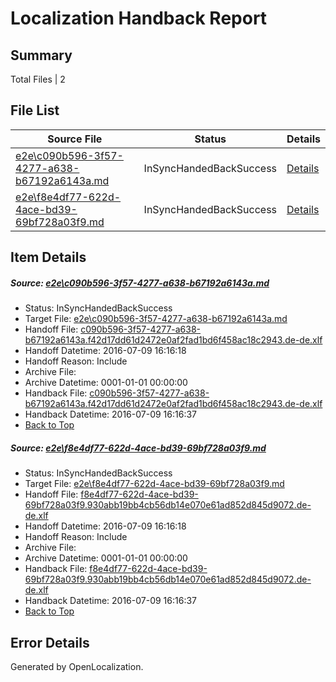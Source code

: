 # <a name='report-top'></a> Localization Handback Report

## Summary
 Total Files | 2

## File List
 Source File | Status | Details 
 ----------- | ------ | ------- 
 [e2e\c090b596-3f57-4277-a638-b67192a6143a.md](https://github.com/OpenLocalizationTestOrg/oltest/blob/92093241560df29f82202bc02e3bc18dbd28f48c/e2e/c090b596-3f57-4277-a638-b67192a6143a.md) | InSyncHandedBackSuccess | [Details](#171a5daa75cc0cd27b39212712533cc6efa7593d3)
 [e2e\f8e4df77-622d-4ace-bd39-69bf728a03f9.md](https://github.com/OpenLocalizationTestOrg/oltest/blob/d1ef0d05fe8462b1beea76fa8e78c44384d9e85e/e2e/f8e4df77-622d-4ace-bd39-69bf728a03f9.md) | InSyncHandedBackSuccess | [Details](#2e39dade515ad9cfcc497b8d86c609b02acdbcba6)

## Item Details
##### <a name='171a5daa75cc0cd27b39212712533cc6efa7593d3'></a> Source: [e2e\c090b596-3f57-4277-a638-b67192a6143a.md](https://github.com/OpenLocalizationTestOrg/oltest/blob/92093241560df29f82202bc02e3bc18dbd28f48c/e2e/c090b596-3f57-4277-a638-b67192a6143a.md)
* Status: InSyncHandedBackSuccess
* Target File: [e2e\c090b596-3f57-4277-a638-b67192a6143a.md](https://github.com/OpenLocalizationTestOrg/oltest-dede-fly/blob/cfa1e08c810d3e66af80fe57ce6e736c5e8b4acc/e2e/c090b596-3f57-4277-a638-b67192a6143a.md)
* Handoff File: [c090b596-3f57-4277-a638-b67192a6143a.f42d17dd61d2472e0af2fad1bd6f458ac18c2943.de-de.xlf](https://github.com/OpenLocalizationTestOrg/olhandoff-e2e/blob/9f71eb80300e0d49df68bc047501fa8c7e3e305b/ol-handoff/OpenLocalizationTestOrg/oltest-dede-fly/ci/mt/c090b596-3f57-4277-a638-b67192a6143a.f42d17dd61d2472e0af2fad1bd6f458ac18c2943.de-de.xlf)
* Handoff Datetime: 2016-07-09 16:16:18
* Handoff Reason: Include
* Archive File: 
* Archive Datetime: 0001-01-01 00:00:00
* Handback File: [c090b596-3f57-4277-a638-b67192a6143a.f42d17dd61d2472e0af2fad1bd6f458ac18c2943.de-de.xlf](https://github.com/OpenLocalizationTestOrg/olhandback-e2e/blob/e5eae5acb83f030bf1507593e41b55634700dae3/ol-handback/OpenLocalizationTestOrg/oltest-dede-fly/ci/mt/c090b596-3f57-4277-a638-b67192a6143a.f42d17dd61d2472e0af2fad1bd6f458ac18c2943.de-de.xlf)
* Handback Datetime: 2016-07-09 16:16:37
* [Back to Top](#report-top)

##### <a name='2e39dade515ad9cfcc497b8d86c609b02acdbcba6'></a> Source: [e2e\f8e4df77-622d-4ace-bd39-69bf728a03f9.md](https://github.com/OpenLocalizationTestOrg/oltest/blob/d1ef0d05fe8462b1beea76fa8e78c44384d9e85e/e2e/f8e4df77-622d-4ace-bd39-69bf728a03f9.md)
* Status: InSyncHandedBackSuccess
* Target File: [e2e\f8e4df77-622d-4ace-bd39-69bf728a03f9.md](https://github.com/OpenLocalizationTestOrg/oltest-dede-fly/blob/cfa1e08c810d3e66af80fe57ce6e736c5e8b4acc/e2e/f8e4df77-622d-4ace-bd39-69bf728a03f9.md)
* Handoff File: [f8e4df77-622d-4ace-bd39-69bf728a03f9.930abb19bb4cb56db14e070e61ad852d845d9072.de-de.xlf](https://github.com/OpenLocalizationTestOrg/olhandoff-e2e/blob/9f71eb80300e0d49df68bc047501fa8c7e3e305b/ol-handoff/OpenLocalizationTestOrg/oltest-dede-fly/ci/mt/f8e4df77-622d-4ace-bd39-69bf728a03f9.930abb19bb4cb56db14e070e61ad852d845d9072.de-de.xlf)
* Handoff Datetime: 2016-07-09 16:16:18
* Handoff Reason: Include
* Archive File: 
* Archive Datetime: 0001-01-01 00:00:00
* Handback File: [f8e4df77-622d-4ace-bd39-69bf728a03f9.930abb19bb4cb56db14e070e61ad852d845d9072.de-de.xlf](https://github.com/OpenLocalizationTestOrg/olhandback-e2e/blob/e5eae5acb83f030bf1507593e41b55634700dae3/ol-handback/OpenLocalizationTestOrg/oltest-dede-fly/ci/mt/f8e4df77-622d-4ace-bd39-69bf728a03f9.930abb19bb4cb56db14e070e61ad852d845d9072.de-de.xlf)
* Handback Datetime: 2016-07-09 16:16:37
* [Back to Top](#report-top)


## Error Details

Generated by OpenLocalization.
